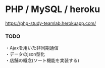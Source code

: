 # PHP / MySQL / heroku

https://php-study-teamlab.herokuapp.com/

<h3>TODO</h3>
・Ajaxを用いた非同期通信<br>
・データのjson型化<br>
・店舗の概念(ソート機能を実装する)<br>
